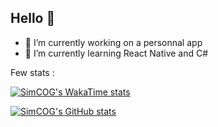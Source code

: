 ## Hello 👋

<!--
**SimCOG/SimCOG** is a ✨ _special_ ✨ repository because its `README.md` (this file) appears on your GitHub profile.

Here are some ideas to get you started:

- 🔭 I’m currently working on ...
- 🌱 I’m currently learning ...
- 👯 I’m looking to collaborate on ...
- 🤔 I’m looking for help with ...
- 💬 Ask me about ...
- 📫 How to reach me: ...
- 😄 Pronouns: ...
- ⚡ Fun fact: ...
-->

- 🔭 I’m currently working on a personnal app
- 🌱 I’m currently learning React Native and C#

Few stats :

[![SimCOG's WakaTime stats](https://github-readme-stats-nine-sigma-12.vercel.app/api/wakatime?username=SimCOG&theme=dracula&v=2)](https://github.com/anuraghazra/github-readme-stats)

[![SimCOG's GitHub stats](https://github-readme-stats-nine-sigma-12.vercel.app/api?username=SimCOG&theme=dracula&hide=stars)](https://github.com/anuraghazra/github-readme-stats)
